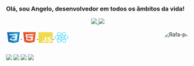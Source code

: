 ### Olá, sou Angelo, desenvolvedor em todos os âmbitos da vida!

<div align="center">
  <a href="https://github.com/angelolop">
  <img height="180em" src="https://github-readme-stats.vercel.app/api?username=angelolop&show_icons=true&theme=midnight-purple&include_all_commits=true&count_private=true"/>
  <img height="180em" src="https://github-readme-stats.vercel.app/api/top-langs/?username=angelolop&layout=compact&langs_count=7&theme=github_dark"/>
</div>
<div style="display: inline_block"><br>
  <img align="center" alt="Angelo-CSS" height="30" width="40" src="https://raw.githubusercontent.com/devicons/devicon/master/icons/css3/css3-original.svg"> 
  <img align="center" alt="Angelo-HTML" height="30" width="40" src="https://raw.githubusercontent.com/devicons/devicon/master/icons/html5/html5-original.svg">
  <img align="center" alt="Angelo-Js" height="30" width="40" src="https://raw.githubusercontent.com/devicons/devicon/master/icons/javascript/javascript-plain.svg">
  <img align="center" alt="Angelo-React" height="33" width="40" src="https://raw.githubusercontent.com/devicons/devicon/master/icons/react/react-original.svg">
  <img align="right" alt="Rafa-pic" height="150" style="border-radius:30px;" src="https://cdn.discordapp.com/attachments/954411174173237250/954411444915560549/cafezinho.gif">
 </div>
  
  ##

 <div>
 <a href="https://www.instagram.com/tec.ang/" target="_blank"><img src="https://img.shields.io/badge/-Instagram-%23E4405F?style=for-the-badge&logo=instagram&logoColor=white" target="_blank"></a>
 <a href="https://discord.gg/Angelolopes#9547" target="_blank"><img src="https://img.shields.io/badge/Discord-7289DA?style=for-the-badge&logo=discord&logoColor=white" target="_blank"></a> 
  <a href = "mailto:angelo.lop.alv@gmail.com"><img src="https://img.shields.io/badge/-Gmail-%23333?style=for-the-badge&logo=gmail&logoColor=white" target="_blank"></a>
  <a href="https://www.linkedin.com/in/angelo-/" target="_blank"><img src="https://img.shields.io/badge/-LinkedIn-%230077B5?style=for-the-badge&logo=linkedin&logoColor=white" target="_blank"></a> 
   
  </div>
  
